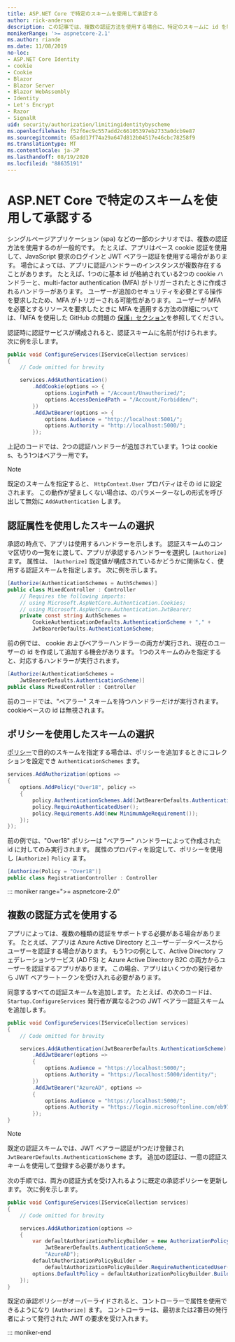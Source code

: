```yaml
---
title: ASP.NET Core で特定のスキームを使用して承認する
author: rick-anderson
description: この記事では、複数の認証方法を使用する場合に、特定のスキームに id を制限する方法について説明します。
monikerRange: '>= aspnetcore-2.1'
ms.author: riande
ms.date: 11/08/2019
no-loc:
- ASP.NET Core Identity
- cookie
- Cookie
- Blazor
- Blazor Server
- Blazor WebAssembly
- Identity
- Let's Encrypt
- Razor
- SignalR
uid: security/authorization/limitingidentitybyscheme
ms.openlocfilehash: f52f6ec9c557add2c66105397eb2733a0dcb9e87
ms.sourcegitcommit: 65add17f74a29a647d812b04517e46cbc78258f9
ms.translationtype: MT
ms.contentlocale: ja-JP
ms.lasthandoff: 08/19/2020
ms.locfileid: "88635191"
---
```

# <a name="authorize-with-a-specific-scheme-in-aspnet-core"></a>ASP.NET Core で特定のスキームを使用して承認する

シングルページアプリケーション (spa) などの一部のシナリオでは、複数の認証方法を使用するのが一般的です。 たとえば、アプリはベース cookie 認証を使用して、JavaScript 要求のログインと JWT ベアラー認証を使用する場合があります。 場合によっては、アプリに認証ハンドラーのインスタンスが複数存在することがあります。 たとえば、1つのに基本 id が格納されている2つの cookie ハンドラーと、multi-factor authentication (MFA) がトリガーされたときに作成されるハンドラーがあります。 ユーザーが追加のセキュリティを必要とする操作を要求したため、MFA がトリガーされる可能性があります。 ユーザーが MFA を必要とするリソースを要求したときに MFA を適用する方法の詳細については、「MFA を使用した GitHub の問題の [保護」セクション](https://github.com/dotnet/AspNetCore.Docs/issues/15791#issuecomment-580464195)を参照してください。

認証時に認証サービスが構成されると、認証スキームに名前が付けられます。 次に例を示します。

```csharp
public void ConfigureServices(IServiceCollection services)
{
    // Code omitted for brevity

    services.AddAuthentication()
        .AddCookie(options => {
            options.LoginPath = "/Account/Unauthorized/";
            options.AccessDeniedPath = "/Account/Forbidden/";
        })
        .AddJwtBearer(options => {
            options.Audience = "http://localhost:5001/";
            options.Authority = "http://localhost:5000/";
        });
```

上記のコードでは、2つの認証ハンドラーが追加されています。1つは cookie s、もう1つはベアラー用です。

>[!NOTE]
>既定のスキームを指定すると、 `HttpContext.User` プロパティはその id に設定されます。 この動作が望ましくない場合は、のパラメーターなしの形式を呼び出して無効に `AddAuthentication` します。

## <a name="selecting-the-scheme-with-the-authorize-attribute"></a>認証属性を使用したスキームの選択

承認の時点で、アプリは使用するハンドラーを示します。 認証スキームのコンマ区切りの一覧をに渡して、アプリが承認するハンドラーを選択し `[Authorize]` ます。 属性は、 `[Authorize]` 既定値が構成されているかどうかに関係なく、使用する認証スキームを指定します。 次に例を示します。

```csharp
[Authorize(AuthenticationSchemes = AuthSchemes)]
public class MixedController : Controller
    // Requires the following imports:
    // using Microsoft.AspNetCore.Authentication.Cookies;
    // using Microsoft.AspNetCore.Authentication.JwtBearer;
    private const string AuthSchemes =
        CookieAuthenticationDefaults.AuthenticationScheme + "," +
        JwtBearerDefaults.AuthenticationScheme;
```

前の例では、 cookie およびベアラーハンドラーの両方が実行され、現在のユーザーの id を作成して追加する機会があります。 1つのスキームのみを指定すると、対応するハンドラーが実行されます。

```csharp
[Authorize(AuthenticationSchemes = 
    JwtBearerDefaults.AuthenticationScheme)]
public class MixedController : Controller
```

前のコードでは、"ベアラー" スキームを持つハンドラーだけが実行されます。 cookieベースの id は無視されます。

## <a name="selecting-the-scheme-with-policies"></a>ポリシーを使用したスキームの選択

[ポリシー](xref:security/authorization/policies)で目的のスキームを指定する場合は、ポリシーを追加するときにコレクションを設定でき `AuthenticationSchemes` ます。

```csharp
services.AddAuthorization(options =>
{
    options.AddPolicy("Over18", policy =>
    {
        policy.AuthenticationSchemes.Add(JwtBearerDefaults.AuthenticationScheme);
        policy.RequireAuthenticatedUser();
        policy.Requirements.Add(new MinimumAgeRequirement());
    });
});
```

前の例では、"Over18" ポリシーは "ベアラー" ハンドラーによって作成された id に対してのみ実行されます。 属性のプロパティを設定して、ポリシーを使用し `[Authorize]` `Policy` ます。

```csharp
[Authorize(Policy = "Over18")]
public class RegistrationController : Controller
```

::: moniker range=">= aspnetcore-2.0"

## <a name="use-multiple-authentication-schemes"></a>複数の認証方式を使用する

アプリによっては、複数の種類の認証をサポートする必要がある場合があります。 たとえば、アプリは Azure Active Directory とユーザーデータベースからユーザーを認証する場合があります。 もう1つの例として、Active Directory フェデレーションサービス (AD FS) と Azure Active Directory B2C の両方からユーザーを認証するアプリがあります。 この場合、アプリはいくつかの発行者から JWT ベアラートークンを受け入れる必要があります。

同意するすべての認証スキームを追加します。 たとえば、の次のコードは、 `Startup.ConfigureServices` 発行者が異なる2つの JWT ベアラー認証スキームを追加します。

```csharp
public void ConfigureServices(IServiceCollection services)
{
    // Code omitted for brevity

    services.AddAuthentication(JwtBearerDefaults.AuthenticationScheme)
        .AddJwtBearer(options =>
        {
            options.Audience = "https://localhost:5000/";
            options.Authority = "https://localhost:5000/identity/";
        })
        .AddJwtBearer("AzureAD", options =>
        {
            options.Audience = "https://localhost:5000/";
            options.Authority = "https://login.microsoftonline.com/eb971100-6f99-4bdc-8611-1bc8edd7f436/";
        });
}
```

> [!NOTE]
> 既定の認証スキームでは、JWT ベアラー認証が1つだけ登録され `JwtBearerDefaults.AuthenticationScheme` ます。 追加の認証は、一意の認証スキームを使用して登録する必要があります。

次の手順では、両方の認証方式を受け入れるように既定の承認ポリシーを更新します。 次に例を示します。

```csharp
public void ConfigureServices(IServiceCollection services)
{
    // Code omitted for brevity

    services.AddAuthorization(options =>
    {
        var defaultAuthorizationPolicyBuilder = new AuthorizationPolicyBuilder(
            JwtBearerDefaults.AuthenticationScheme,
            "AzureAD");
        defaultAuthorizationPolicyBuilder = 
            defaultAuthorizationPolicyBuilder.RequireAuthenticatedUser();
        options.DefaultPolicy = defaultAuthorizationPolicyBuilder.Build();
    });
}
```

既定の承認ポリシーがオーバーライドされると、コントローラーで属性を使用できるようになり `[Authorize]` ます。 コントローラーは、最初または2番目の発行者によって発行された JWT の要求を受け入れます。

::: moniker-end
